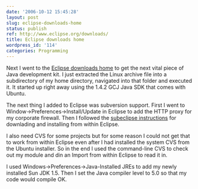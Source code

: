 ```yaml
---
date: '2006-10-12 15:45:28'
layout: post
slug: eclipse-downloads-home
status: publish
ref: http://www.eclipse.org/downloads/
title: Eclipse downloads home
wordpress_id: '114'
categories: Programming
---
```


Next I went to the [Eclipse downloads home](http://www.eclipse.org/downloads/) to get the next vital piece of Java development kit.  I just extracted the Linux archive file into a subdirectory of my home directory, navigated into that folder and executed it.  It started up right away using the 1.4.2 GCJ Java SDK that comes with Ubuntu.


The next thing I added to Eclipse was subversion support.  First I went to Window->Preferences->Install/Update in Eclipse to add the HTTP proxy for my corporate firewall.  Then I followed the [subeclipse instructions](http://subclipse.tigris.org/install.html) for downlading and installing from within Eclipse.

I also need CVS for some projects but for some reason I could not get that to work from within Eclipse even after I had installed the system CVS from the Ubuntu installer.  So in the end I used the command-line CVS to check out my module and din an Import from within Eclipse to read it in.

I used Windows->Preferences->Java-Installed JREs to add my newly installed Sun JDK 1.5.  Then I set the Java compiler level to 5.0 so that my code would compile OK.

